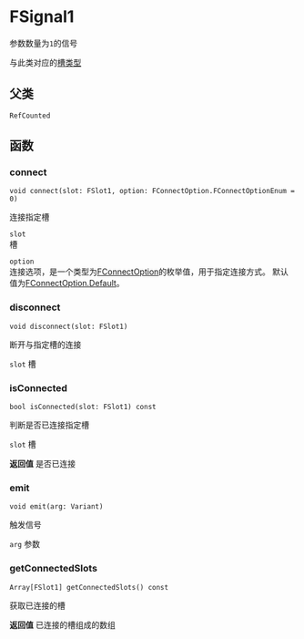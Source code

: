 # FSignal1
参数数量为`1`的信号

与此类对应的[槽类型](FSlot1.md)

## 父类
`RefCounted`

## 函数

### connect
```gdscript
void connect(slot: FSlot1, option: FConnectOption.FConnectOptionEnum = 0)
```
连接指定槽

`slot`  
槽

`option`  
连接选项，是一个类型为[FConnectOption](FConnectOption.md)的枚举值，用于指定连接方式。
默认值为[FConnectOption.Default](FConnectOption.md#default)。

### disconnect
```gdscript
void disconnect(slot: FSlot1)
```
断开与指定槽的连接

`slot`
槽

### isConnected
```gdscript
bool isConnected(slot: FSlot1) const
```
判断是否已连接指定槽

`slot`
槽

**返回值**
是否已连接

### emit
```gdscript
void emit(arg: Variant)
```
触发信号

`arg`
参数

### getConnectedSlots
```gdscript
Array[FSlot1] getConnectedSlots() const
```
获取已连接的槽

**返回值**
已连接的槽组成的数组
